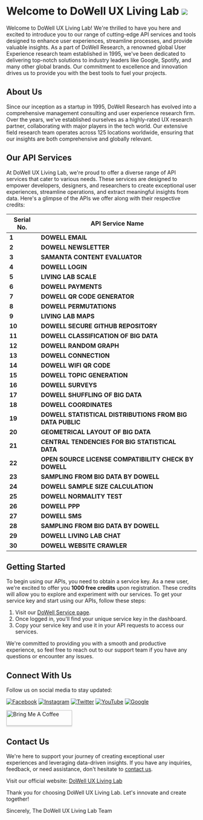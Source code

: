 # Welcome to DoWell UX Living Lab ![](https://komarev.com/ghpvc/?username=DoWellUXLab&color=green&label=VISITORS)

Welcome to DoWell UX Living Lab! We're thrilled to have you here and excited to introduce you to our range of cutting-edge API services and tools designed to enhance user experiences, streamline processes, and provide valuable insights. As a part of DoWell Research, a renowned global User Experience research team established in 1995, we've been dedicated to delivering top-notch solutions to industry leaders like Google, Spotify, and many other global brands. Our commitment to excellence and innovation drives us to provide you with the best tools to fuel your projects.

## About Us

Since our inception as a startup in 1995, DoWell Research has evolved into a comprehensive management consulting and user experience research firm. Over the years, we've established ourselves as a highly-rated UX research partner, collaborating with major players in the tech world. Our extensive field research team operates across 125 locations worldwide, ensuring that our insights are both comprehensive and globally relevant.

## Our API Services

At DoWell UX Living Lab, we're proud to offer a diverse range of API services that cater to various needs. These services are designed to empower developers, designers, and researchers to create exceptional user experiences, streamline operations, and extract meaningful insights from data. Here's a glimpse of the APIs we offer along with their respective credits:

| Serial No. | API Service Name                                 |
|------------|-------------------------------------------------|
| **1**      | **DOWELL EMAIL**                                |
| **2**      | **DOWELL NEWSLETTER**                           | 
| **3**      | **SAMANTA CONTENT EVALUATOR**                   | 
| **4**      | **DOWELL LOGIN**                                | 
| **5**      | **LIVING LAB SCALE**                            | 
| **6**      | **DOWELL PAYMENTS**                             | 
| **7**      | **DOWELL QR CODE GENERATOR**                    | 
| **8**      | **DOWELL PERMUTATIONS**                         | 
| **9**      | **LIVING LAB MAPS**                             | 
| **10**     | **DOWELL SECURE GITHUB REPOSITORY**             | 
| **11**     | **DOWELL CLASSIFICATION OF BIG DATA**           | 
| **12**     | **DOWELL RANDOM GRAPH**                         | 
| **13**     | **DOWELL CONNECTION**                           | 
| **14**     | **DOWELL WIFI QR CODE**                         | 
| **15**     | **DOWELL TOPIC GENERATION**                     | 
| **16**     | **DOWELL SURVEYS**                              | 
| **17**     | **DOWELL SHUFFLING OF BIG DATA**                | 
| **18**     | **DOWELL COORDINATES**                          |
| **19**     | **DOWELL STATISTICAL DISTRIBUTIONS FROM BIG DATA PUBLIC** |
| **20**     | **GEOMETRICAL LAYOUT OF BIG DATA**              | 
| **21**     | **CENTRAL TENDENCIES FOR BIG STATISTICAL DATA** | 
| **22**     | **OPEN SOURCE LICENSE COMPATIBILITY CHECK BY DOWELL** |
| **23**     | **SAMPLING FROM BIG DATA BY DOWELL**            | 
| **24**     | **DOWELL SAMPLE SIZE CALCULATION**              | 
| **25**     | **DOWELL NORMALITY TEST**                       |
| **26**     | **DOWELL PPP**                                  | 
| **27**     | **DOWELL SMS**                                  |
| **28**     | **SAMPLING FROM BIG DATA BY DOWELL**           |
| **29**     | **DOWELL LIVING LAB CHAT**            |
| **30**     | **DOWELL WEBSITE CRAWLER**                       |

## Getting Started

To begin using our APIs, you need to obtain a service key. As a new user, we're excited to offer you **1000 free credits** upon registration. These credits will allow you to explore and experiment with our services. To get your service key and start using our APIs, follow these steps:

1. Visit our [DoWell Service page](https://ll05-ai-dowell.github.io/100105-DowellApiKeySystem/#).
2. Once logged in, you'll find your unique service key in the dashboard.
3. Copy your service key and use it in your API requests to access our services.

We're committed to providing you with a smooth and productive experience, so feel free to reach out to our support team if you have any questions or encounter any issues.

## Connect With Us

Follow us on social media to stay updated:

[![Facebook](https://img.icons8.com/color/48/000000/facebook.png)](https://www.facebook.com/livinglabstories)
[![Instagram](https://img.icons8.com/color/48/000000/instagram-new.png)](https://www.instagram.com/livinglabstories/)
[![Twitter](https://img.icons8.com/color/48/000000/twitter.png)](https://twitter.com/uxlivinglab)
[![YouTube](https://img.icons8.com/color/48/000000/youtube.png)](https://www.youtube.com/channel/UC_Ftf9dTQtKHS2N0KD0duwg)
[![Google](https://img.icons8.com/color/48/000000/google-logo.png)](https://www.google.com/search?q=%40uxlivinglab)

<a href="https://www.buymeacoffee.com/gbraad](http://dowellfileuploader.uxlivinglab.online/qrCodes/qrcode_1701151373.jpg" target="_blank"><img src="https://www.buymeacoffee.com/assets/img/custom_images/orange_img.png" alt="Bring Me A Coffee" style="height: 41px !important;width: 174px !important;box-shadow: 0px 3px 2px 0px rgba(190, 190, 190, 0.5) !important;-webkit-box-shadow: 0px 3px 2px 0px rgba(190, 190, 190, 0.5) !important;" ></a>

## Contact Us

We're here to support your journey of creating exceptional user experiences and leveraging data-driven insights. If you have any inquiries, feedback, or need assistance, don't hesitate to [contact us](mailto:dowell@dowellresearch.uk).

Visit our official website: [DoWell UX Living Lab](https://uxlivinglab.com/en/)

Thank you for choosing DoWell UX Living Lab. Let's innovate and create together!

Sincerely,
The DoWell UX Living Lab Team
